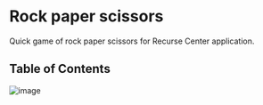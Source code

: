 # Rock paper scissors
Quick game of rock paper scissors for Recurse Center application.
## Table of Contents
![image](https://cdn3d.iconscout.com/3d/premium/thumb/table-3d-illustration-download-in-png-blend-fbx-gltf-file-formats--desk-study-computer-interior-furniture-pack-interiors-illustrations-3918055.png?f=webp)
                                                                                             